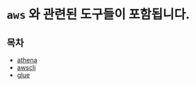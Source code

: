 # `aws` 와 관련된 도구들이 포함됩니다.
## 목차
   - [athena](./instance1/aws/athena/README.md)
   - [awscli](./instance1/aws/awscli/README.md)
   - [glue](./instance1/aws/glue/README.md)